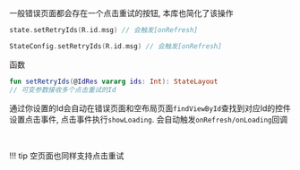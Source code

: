 一般错误页面都会存在一个点击重试的按钮, 本库也简化了该操作

```kotlin tab="单例设置点击重试Id"
state.setRetryIds(R.id.msg) // 会触发[onRefresh]
```

```kotlin tab="全局设置点击重试Id"
StateConfig.setRetryIds(R.id.msg) // 会触发[onRefresh]
```

函数
```kotlin
fun setRetryIds(@IdRes vararg ids: Int): StateLayout
// 可变参数接收多个点击重试的Id
```

通过你设置的Id会自动在错误页面和空布局页面`findViewById`查找到对应Id的控件设置点击事件, 点击事件执行`showLoading`.
会自动触发`onRefresh/onLoading`回调

<br>

!!! tip
    空页面也同样支持点击重试